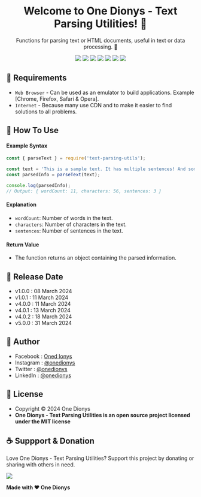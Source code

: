 <h1 align="center">Welcome to One Dionys - Text Parsing Utilities! 👋 </h1>

<p align="center">Functions for parsing text or HTML documents, useful in text or data processing. 💖 </p>

<p align="center">
<img src="https://img.shields.io/github/contributors/onedionys/onedionys-text-parsing-utilities?style=flat-square">
<img src="https://img.shields.io/github/issues/onedionys/onedionys-text-parsing-utilities?style=flat-square">
<img src="https://img.shields.io/github/stars/onedionys/onedionys-text-parsing-utilities?style=flat-square"> 
<img src="https://img.shields.io/github/forks/onedionys/onedionys-text-parsing-utilities?style=flat-square">
<img src="https://img.shields.io/github/last-commit/onedionys/onedionys-text-parsing-utilities.svg?style=flat-square">
<img src="https://img.shields.io/github/languages/code-size/onedionys/onedionys-text-parsing-utilities?style=flat-square">
<img src="https://img.shields.io/github/license/onedionys/onedionys-text-parsing-utilities?style=flat-square">
</p>

## 💾 Requirements

* `Web Browser` - Can be used as an emulator to build applications. Example [Chrome, Firefox, Safari & Opera].
* `Internet` - Because many use CDN and to make it easier to find solutions to all problems.

## 🎯 How To Use

#### Example Syntax

```javascript
const { parseText } = require('text-parsing-utils');

const text = 'This is a sample text. It has multiple sentences! And some words.';
const parsedInfo = parseText(text);

console.log(parsedInfo);
// Output: { wordCount: 11, characters: 56, sentences: 3 }
```

#### Explanation

* `wordCount`: Number of words in the text.
* `characters`: Number of characters in the text.
* `sentences`: Number of sentences in the text.

#### Return Value

* The function returns an object containing the parsed information.

## 📆 Release Date

* v1.0.0 : 08 March 2024
* v1.0.1 : 11 March 2024
* v4.0.0 : 11 March 2024
* v4.0.1 : 13 March 2024
* v4.0.2 : 18 March 2024
* v5.0.0 : 31 March 2024

## 🧑 Author

* Facebook : <a href="https://www.facebook.com/theonedionys"> Oned Ionys</a>
* Instagram : <a href="https://www.instagram.com/onedionys/"> @onedionys</a>
* Twitter : <a href="https://twitter.com/onedionys"> @onedionys</a>
* LinkedIn :  <a href="https://www.linkedin.com/in/onedionys/"> @onedionys</a>

## 📝 License

* Copyright © 2024 One Dionys
* **One Dionys - Text Parsing Utilities is an open source project licensed under the MIT license**

## ☕️ Suppport & Donation

Love One Dionys - Text Parsing Utilities? Support this project by donating or sharing with others in need.

<a href="https://www.buymeacoffee.com/onedionys"><img src="https://img.shields.io/badge/Buy_Me_A_Coffee-FFDD00?style=for-the-badge&logo=buy-me-a-coffee&logoColor=black"/> </a>

**Made with ❤️ One Dionys**
